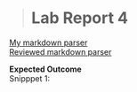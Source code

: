 > # Lab Report 4

 [My markdown parser](https://github.com/HongTLe/markdown-parser.git)  
 [Reviewed markdown parser](https://github.com/anhthony/markdown-parser.git)  
 
 **Expected Outcome**  
 Snipppet 1: 